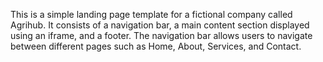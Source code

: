 This is a simple landing page template for a fictional company called Agrihub. It consists of a navigation bar, a main content section displayed using an iframe, and a footer. The navigation bar allows users to navigate between different pages such as Home, About, Services, and Contact.
